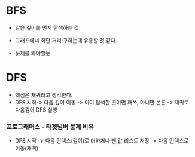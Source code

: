 # BFS
- 같은 깊이를 먼저 탐색하는 것
- 그래프에서 최단 거리 구하는데 유용할 것 같다.

- 문제를 봐야할듯


# DFS
- 핵심은 재귀라고 생각한다.
- DFS 시작-> 다음 깊이 이동 -> 이미 탐색한 곳이면 패쓰, 아니면 본론 -> 재귀로 다음깊이 DFS 실행

### 프로그래머스 - 타겟넘버 문제 비유
- DFS 시작 -> 다음 인덱스(깊이)로 더하거나 뺀 값 리스트 저장 -> 다음 인덱스로 이동(재귀)